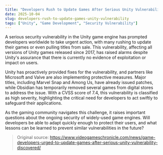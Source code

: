 ```yaml
---
title: "Developers Rush to Update Games After Serious Unity Vulnerability Discovered"
date: 2025-10-04
slug: developers-rush-to-update-games-unity-vulnerability
tags: ["Unity", "Game Development", "Security Vulnerability"]
---
```


A serious security vulnerability in the Unity game engine has prompted developers worldwide to take urgent action, with many rushing to update their games or even pulling titles from sale. This vulnerability, affecting all versions of Unity games released since 2017, has raised alarms despite Unity's assurance that there is currently no evidence of exploitation or impact on users.

Unity has proactively provided fixes for the vulnerability, and partners like Microsoft and Valve are also implementing protective measures. Major titles, including Marvel Snap and Among Us, have already issued patches, while Obsidian has temporarily removed several games from digital stores to address the issue. With a CVSS score of 7.4, this vulnerability is classified as high severity, highlighting the critical need for developers to act swiftly to safeguard their applications.

As the gaming community navigates this challenge, it raises important questions about the ongoing security of widely-used game engines. Will developers be able to adapt quickly enough to protect their users, and what lessons can be learned to prevent similar vulnerabilities in the future?
> Original source: https://www.videogameschronicle.com/news/game-developers-urged-to-update-games-after-serious-unity-vulnerability-discovered/